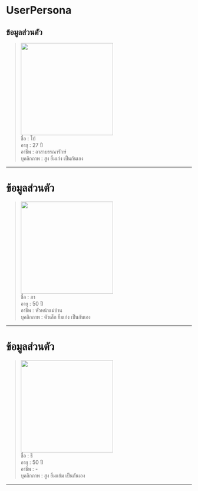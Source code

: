 # UserPersona

## ข้อมูลส่วนตัว
> <img src = https://github.com/devjinx/INT100_G2_10_BEN10/blob/ba952f1f302a95381325295552142b42be3e853a/image/%E0%B8%A3%E0%B8%B9%E0%B8%9B%E0%B8%A0%E0%B8%B2%E0%B8%9E%E0%B9%80%E0%B8%A1%E0%B8%B7%E0%B9%88%E0%B8%AD%2029-8-67%20%E0%B9%80%E0%B8%A7%E0%B8%A5%E0%B8%B2%2003.46.jpeg width = "250"> <br>
> ชื่อ : โบ้ <br>
> อายุ : 27 ปี <br> 
> อาชีพ : อาสาบรรณารักษ์ <br>
> บุคลิกภาพ : สูง ยิ้มเก่ง เป็นกันเอง

---

# ข้อมูลส่วนตัว
> <img src =https://github.com/devjinx/INT100_G2_10_BEN10/blob/1d43f0b2f05df7a7a67ebac586d839d97fde22e6/image/%E0%B8%A3%E0%B8%B9%E0%B8%9B%E0%B8%A0%E0%B8%B2%E0%B8%9E%E0%B9%80%E0%B8%A1%E0%B8%B7%E0%B9%88%E0%B8%AD%2029-8-67%20%E0%B9%80%E0%B8%A7%E0%B8%A5%E0%B8%B2%2003.46%20(1).jpeg width = "250"> <br>
> ชื่อ : ภา  
> อายุ : 50 ปี  
> อาชีพ : หัวหน้าแม่บ้าน  
> บุคลิกภาพ : ตัวเล็ก ยิ้มเก่ง เป็นกันเอง

---

# ข้อมูลส่วนตัว
> <img src = https://github.com/devjinx/INT100_G2_10_BEN10/blob/99d8391063cfa0674c8892237fe950df3d3c6f5f/image/%E0%B8%A3%E0%B8%B9%E0%B8%9B%E0%B8%A0%E0%B8%B2%E0%B8%9E%E0%B9%80%E0%B8%A1%E0%B8%B7%E0%B9%88%E0%B8%AD%2029-8-67%20%E0%B9%80%E0%B8%A7%E0%B8%A5%E0%B8%B2%2003.46%20(2).jpeg width = "250"> <br>
> ชื่อ : ธี  
> อายุ : 50 ปี  
> อาชีพ : -  
> บุคลิกภาพ : สูง ยิ้มแย้ม เป็นกันเอง

---

